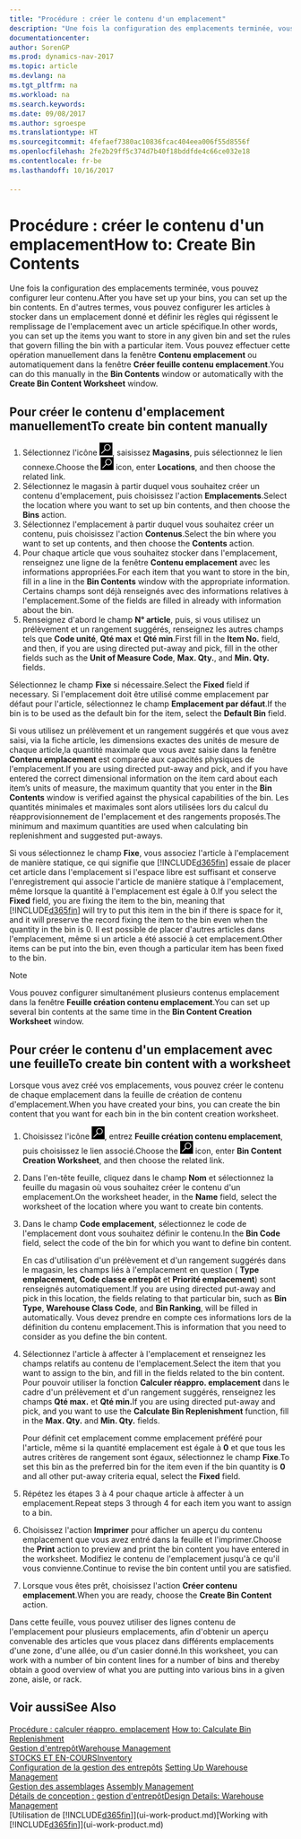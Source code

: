 ```yaml
---
title: "Procédure : créer le contenu d'un emplacement"
description: "Une fois la configuration des emplacements terminée, vous pouvez configurer leur contenu. En d'autres termes, vous pouvez configurer les articles à stocker dans un emplacement donné et définir les règles qui régissent le remplissage de l'emplacement avec un article spécifique."
documentationcenter: 
author: SorenGP
ms.prod: dynamics-nav-2017
ms.topic: article
ms.devlang: na
ms.tgt_pltfrm: na
ms.workload: na
ms.search.keywords: 
ms.date: 09/08/2017
ms.author: sgroespe
ms.translationtype: HT
ms.sourcegitcommit: 4fefaef7380ac10836fcac404eea006f55d8556f
ms.openlocfilehash: 2fe2b29ff5c374d7b40f18bddfde4c66ce032e18
ms.contentlocale: fr-be
ms.lasthandoff: 10/16/2017

---
```

# <a name="how-to-create-bin-contents"></a><span data-ttu-id="e27b0-104">Procédure : créer le contenu d'un emplacement</span><span class="sxs-lookup"><span data-stu-id="e27b0-104">How to: Create Bin Contents</span></span>
<span data-ttu-id="e27b0-105">Une fois la configuration des emplacements terminée, vous pouvez configurer leur contenu.</span><span class="sxs-lookup"><span data-stu-id="e27b0-105">After you have set up your bins, you can set up the bin contents.</span></span> <span data-ttu-id="e27b0-106">En d'autres termes, vous pouvez configurer les articles à stocker dans un emplacement donné et définir les règles qui régissent le remplissage de l'emplacement avec un article spécifique.</span><span class="sxs-lookup"><span data-stu-id="e27b0-106">In other words, you can set up the items you want to store in any given bin and set the rules that govern filling the bin with a particular item.</span></span> <span data-ttu-id="e27b0-107">Vous pouvez effectuer cette opération manuellement dans la fenêtre **Contenu emplacement** ou automatiquement dans la fenêtre **Créer feuille contenu emplacement**.</span><span class="sxs-lookup"><span data-stu-id="e27b0-107">You can do this manually in the **Bin Contents** window or automatically with the **Create Bin Content Worksheet** window.</span></span>

## <a name="to-create-bin-content-manually"></a><span data-ttu-id="e27b0-108">Pour créer le contenu d'emplacement manuellement</span><span class="sxs-lookup"><span data-stu-id="e27b0-108">To create bin content manually</span></span>  
1.  <span data-ttu-id="e27b0-109">Sélectionnez l'icône ![Page ou état pour la recherche](media/ui-search/search_small.png "Page ou état pour la recherche"), saisissez **Magasins**, puis sélectionnez le lien connexe.</span><span class="sxs-lookup"><span data-stu-id="e27b0-109">Choose the ![Search for Page or Report](media/ui-search/search_small.png "Search for Page or Report icon") icon, enter **Locations**, and then choose the related link.</span></span>  
2.  <span data-ttu-id="e27b0-110">Sélectionnez le magasin à partir duquel vous souhaitez créer un contenu d'emplacement, puis choisissez l'action **Emplacements**.</span><span class="sxs-lookup"><span data-stu-id="e27b0-110">Select the location where you want to set up bin contents,  and then choose the **Bins** action.</span></span>  
3.  <span data-ttu-id="e27b0-111">Sélectionnez l'emplacement à partir duquel vous souhaitez créer un contenu, puis choisissez l'action **Contenus**.</span><span class="sxs-lookup"><span data-stu-id="e27b0-111">Select the bin where you want to set up contents, and then choose the **Contents** action.</span></span>  
4.  <span data-ttu-id="e27b0-112">Pour chaque article que vous souhaitez stocker dans l'emplacement, renseignez une ligne de la fenêtre **Contenu emplacement** avec les informations appropriées.</span><span class="sxs-lookup"><span data-stu-id="e27b0-112">For each item that you want to store in the bin, fill in a line in the **Bin Contents** window with the appropriate information.</span></span> <span data-ttu-id="e27b0-113">Certains champs sont déjà renseignés avec des informations relatives à l'emplacement.</span><span class="sxs-lookup"><span data-stu-id="e27b0-113">Some of the fields are filled in already with information about the bin.</span></span>  
5.  <span data-ttu-id="e27b0-114">Renseignez d'abord le champ **N° article**, puis, si vous utilisez un prélèvement et un rangement suggérés, renseignez les autres champs tels que **Code unité**, **Qté max** et **Qté min**.</span><span class="sxs-lookup"><span data-stu-id="e27b0-114">First fill in the **Item No.** field, and then, if you are using directed put-away and pick, fill in the other fields such as the **Unit of Measure Code**, **Max. Qty.**, and **Min. Qty.** fields.</span></span>  

<span data-ttu-id="e27b0-115">Sélectionnez le champ **Fixe** si nécessaire.</span><span class="sxs-lookup"><span data-stu-id="e27b0-115">Select the **Fixed** field if necessary.</span></span> <span data-ttu-id="e27b0-116">Si l'emplacement doit être utilisé comme emplacement par défaut pour l'article, sélectionnez le champ **Emplacement par défaut**.</span><span class="sxs-lookup"><span data-stu-id="e27b0-116">If the bin is to be used as the default bin for the item, select the **Default Bin** field.</span></span>  

<span data-ttu-id="e27b0-117">Si vous utilisez un prélèvement et un rangement suggérés et que vous avez saisi, via la fiche article, les dimensions exactes des unités de mesure de chaque article,la quantité maximale que vous avez saisie dans la fenêtre **Contenu emplacement** est comparée aux capacités physiques de l'emplacement.</span><span class="sxs-lookup"><span data-stu-id="e27b0-117">If you are using directed put-away and pick, and if you have entered the correct dimensional information on the item card about each item’s units of measure, the maximum quantity that you enter in the **Bin Contents** window is verified against the physical capabilities of the bin.</span></span> <span data-ttu-id="e27b0-118">Les quantités minimales et maximales sont alors utilisées lors du calcul du réapprovisionnement de l'emplacement et des rangements proposés.</span><span class="sxs-lookup"><span data-stu-id="e27b0-118">The minimum and maximum quantities are used when calculating bin replenishment and suggested put-aways.</span></span>  

<span data-ttu-id="e27b0-119">Si vous sélectionnez le champ **Fixe**, vous associez l'article à l'emplacement de manière statique, ce qui signifie que [!INCLUDE[d365fin](includes/d365fin_md.md)] essaie de placer cet article dans l'emplacement si l'espace libre est suffisant et conserve l'enregistrement qui associe l'article de manière statique à l'emplacement, même lorsque la quantité à l'emplacement est égale à 0.</span><span class="sxs-lookup"><span data-stu-id="e27b0-119">If you select the **Fixed** field, you are fixing the item to the bin, meaning that [!INCLUDE[d365fin](includes/d365fin_md.md)] will try to put this item in the bin if there is space for it, and it will preserve the record fixing the item to the bin even when the quantity in the bin is 0.</span></span> <span data-ttu-id="e27b0-120">Il est possible de placer d'autres articles dans l'emplacement, même si un article a été associé à cet emplacement.</span><span class="sxs-lookup"><span data-stu-id="e27b0-120">Other items can be put into the bin, even though a particular item has been fixed to the bin.</span></span>  

> [!NOTE]  
>  <span data-ttu-id="e27b0-121">Vous pouvez configurer simultanément plusieurs contenus emplacement dans la fenêtre **Feuille création contenu emplacement**.</span><span class="sxs-lookup"><span data-stu-id="e27b0-121">You can set up several bin contents at the same time in the **Bin Content Creation Worksheet** window.</span></span>  

## <a name="to-create-bin-content-with-a-worksheet"></a><span data-ttu-id="e27b0-122">Pour créer le contenu d'un emplacement avec une feuille</span><span class="sxs-lookup"><span data-stu-id="e27b0-122">To create bin content with a worksheet</span></span>  
<span data-ttu-id="e27b0-123">Lorsque vous avez créé vos emplacements, vous pouvez créer le contenu de chaque emplacement dans la feuille de création de contenu d'emplacement.</span><span class="sxs-lookup"><span data-stu-id="e27b0-123">When you have created your bins, you can create the bin content that you want for each bin in the bin content creation worksheet.</span></span>

1.  <span data-ttu-id="e27b0-124">Choisissez l'icône ![Page ou état pour la recherche](media/ui-search/search_small.png "Page ou état pour la recherche"), entrez **Feuille création contenu emplacement**, puis choisissez le lien associé.</span><span class="sxs-lookup"><span data-stu-id="e27b0-124">Choose the ![Search for Page or Report](media/ui-search/search_small.png "Search for Page or Report icon") icon, enter **Bin Content Creation Worksheet**, and then choose the related link.</span></span>  
2.  <span data-ttu-id="e27b0-125">Dans l'en-tête feuille, cliquez dans le champ **Nom** et sélectionnez la feuille du magasin où vous souhaitez créer le contenu d'un emplacement.</span><span class="sxs-lookup"><span data-stu-id="e27b0-125">On the worksheet header, in the **Name** field, select the worksheet of the location where you want to create bin contents.</span></span>  
3.  <span data-ttu-id="e27b0-126">Dans le champ **Code emplacement**, sélectionnez le code de l'emplacement dont vous souhaitez définir le contenu.</span><span class="sxs-lookup"><span data-stu-id="e27b0-126">In the **Bin Code** field, select the code of the bin for which you want to define bin content.</span></span>   

    <span data-ttu-id="e27b0-127">En cas d'utilisation d'un prélèvement et d'un rangement suggérés dans le magasin, les champs liés à l'emplacement en question ( **Type emplacement**, **Code classe entrepôt** et **Priorité emplacement**) sont renseignés automatiquement.</span><span class="sxs-lookup"><span data-stu-id="e27b0-127">If you are using directed put-away and pick in this location, the fields relating to that particular bin, such as **Bin Type**, **Warehouse Class Code**, and **Bin Ranking**, will be filled in automatically.</span></span> <span data-ttu-id="e27b0-128">Vous devez prendre en compte ces informations lors de la définition du contenu emplacement.</span><span class="sxs-lookup"><span data-stu-id="e27b0-128">This is information that you need to consider as you define the bin content.</span></span>  
4.  <span data-ttu-id="e27b0-129">Sélectionnez l'article à affecter à l'emplacement et renseignez les champs relatifs au contenu de l'emplacement.</span><span class="sxs-lookup"><span data-stu-id="e27b0-129">Select the item that you want to assign to the bin, and fill in the fields related to the bin content.</span></span> <span data-ttu-id="e27b0-130">Pour pouvoir utiliser la fonction **Calculer réappro. emplacement** dans le cadre d'un prélèvement et d'un rangement suggérés, renseignez les champs **Qté max.** et **Qté min.**</span><span class="sxs-lookup"><span data-stu-id="e27b0-130">If you are using directed put-away and pick, and you want to use the **Calculate Bin Replenishment** function, fill in the **Max. Qty.** and **Min. Qty.** fields.</span></span>  

    <span data-ttu-id="e27b0-131">Pour définit cet emplacement comme emplacement préféré pour l'article, même si la quantité emplacement est égale à **0** et que tous les autres critères de rangement sont égaux, sélectionnez le champ **Fixe**.</span><span class="sxs-lookup"><span data-stu-id="e27b0-131">To set this bin as the preferred bin for the item even if the bin quantity is **0** and all other put-away criteria equal, select the **Fixed** field.</span></span>  
5.  <span data-ttu-id="e27b0-132">Répétez les étapes 3 à 4 pour chaque article à affecter à un emplacement.</span><span class="sxs-lookup"><span data-stu-id="e27b0-132">Repeat steps 3 through 4 for each item you want to assign to a bin.</span></span>  
6.  <span data-ttu-id="e27b0-133">Choisissez l'action **Imprimer** pour afficher un aperçu du contenu emplacement que vous avez entré dans la feuille et l'imprimer.</span><span class="sxs-lookup"><span data-stu-id="e27b0-133">Choose the **Print** action to preview and print the bin content you have entered in the worksheet.</span></span> <span data-ttu-id="e27b0-134">Modifiez le contenu de l'emplacement jusqu'à ce qu'il vous convienne.</span><span class="sxs-lookup"><span data-stu-id="e27b0-134">Continue to revise the bin content until you are satisfied.</span></span>  
7.  <span data-ttu-id="e27b0-135">Lorsque vous êtes prêt, choisissez l'action **Créer contenu emplacement**.</span><span class="sxs-lookup"><span data-stu-id="e27b0-135">When you are ready, choose the **Create Bin Content** action.</span></span>  

<span data-ttu-id="e27b0-136">Dans cette feuille, vous pouvez utiliser des lignes contenu de l'emplacement pour plusieurs emplacements, afin d'obtenir un aperçu convenable des articles que vous placez dans différents emplacements d'une zone, d'une allée, ou d'un casier donné.</span><span class="sxs-lookup"><span data-stu-id="e27b0-136">In this worksheet, you can work with a number of bin content lines for a number of bins and thereby obtain a good overview of what you are putting into various bins in a given zone, aisle, or rack.</span></span>  

## <a name="see-also"></a><span data-ttu-id="e27b0-137">Voir aussi</span><span class="sxs-lookup"><span data-stu-id="e27b0-137">See Also</span></span>
<span data-ttu-id="e27b0-138">[Procédure : calculer réappro. emplacement](warehouse-how-to-calculate-bin-replenishment.md)  </span><span class="sxs-lookup"><span data-stu-id="e27b0-138">[How to: Calculate Bin Replenishment](warehouse-how-to-calculate-bin-replenishment.md)  </span></span>  
[<span data-ttu-id="e27b0-139">Gestion d'entrepôt</span><span class="sxs-lookup"><span data-stu-id="e27b0-139">Warehouse Management</span></span>](warehouse-manage-warehouse.md)  
[<span data-ttu-id="e27b0-140">STOCKS ET EN-COURS</span><span class="sxs-lookup"><span data-stu-id="e27b0-140">Inventory</span></span>](inventory-manage-inventory.md)  
<span data-ttu-id="e27b0-141">[Configuration de la gestion des entrepôts](warehouse-setup-warehouse.md)   </span><span class="sxs-lookup"><span data-stu-id="e27b0-141">[Setting Up Warehouse Management](warehouse-setup-warehouse.md)   </span></span>  
<span data-ttu-id="e27b0-142">[Gestion des assemblages](assembly-assemble-items.md)  </span><span class="sxs-lookup"><span data-stu-id="e27b0-142">[Assembly Management](assembly-assemble-items.md)  </span></span>  
[<span data-ttu-id="e27b0-143">Détails de conception : gestion d'entrepôt</span><span class="sxs-lookup"><span data-stu-id="e27b0-143">Design Details: Warehouse Management</span></span>](design-details-warehouse-management.md)  
<span data-ttu-id="e27b0-144">[Utilisation de [!INCLUDE[d365fin](includes/d365fin_md.md)]](ui-work-product.md)</span><span class="sxs-lookup"><span data-stu-id="e27b0-144">[Working with [!INCLUDE[d365fin](includes/d365fin_md.md)]](ui-work-product.md)</span></span>

